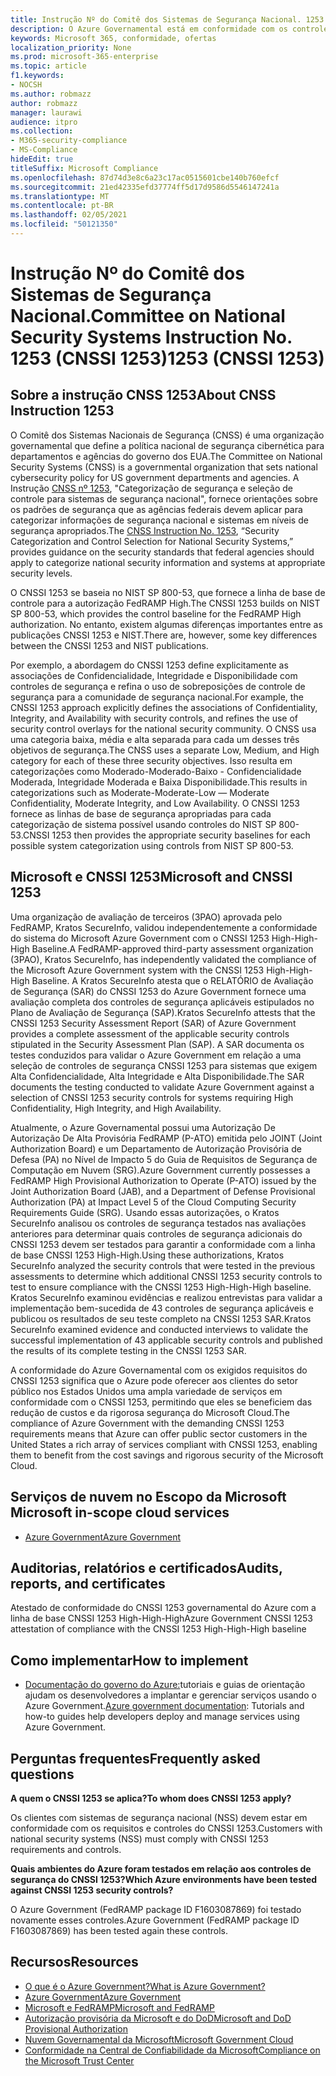```yaml
---
title: Instrução Nº do Comitê dos Sistemas de Segurança Nacional. 1253 (CNSSI 1253)
description: O Azure Governamental está em conformidade com os controles de segurança cnSSI 1253 para sistemas do governo dos EUA que exigem alta confidencialidade, alta integridade e alta disponibilidade.
keywords: Microsoft 365, conformidade, ofertas
localization_priority: None
ms.prod: microsoft-365-enterprise
ms.topic: article
f1.keywords:
- NOCSH
ms.author: robmazz
author: robmazz
manager: laurawi
audience: itpro
ms.collection:
- M365-security-compliance
- MS-Compliance
hideEdit: true
titleSuffix: Microsoft Compliance
ms.openlocfilehash: 87d74d3e8c6a23c17ac0515601cbe140b760efcf
ms.sourcegitcommit: 21ed42335efd37774ff5d17d9586d5546147241a
ms.translationtype: MT
ms.contentlocale: pt-BR
ms.lasthandoff: 02/05/2021
ms.locfileid: "50121350"
---
```

# <a name="committee-on-national-security-systems-instruction-no-1253-cnssi-1253"></a><span data-ttu-id="2271f-105">Instrução Nº do Comitê dos Sistemas de Segurança Nacional.</span><span class="sxs-lookup"><span data-stu-id="2271f-105">Committee on National Security Systems Instruction No.</span></span> <span data-ttu-id="2271f-106">1253 (CNSSI 1253)</span><span class="sxs-lookup"><span data-stu-id="2271f-106">1253 (CNSSI 1253)</span></span>

## <a name="about-cnss-instruction-1253"></a><span data-ttu-id="2271f-107">Sobre a instrução CNSS 1253</span><span class="sxs-lookup"><span data-stu-id="2271f-107">About CNSS Instruction 1253</span></span>

<span data-ttu-id="2271f-108">O Comitê dos Sistemas Nacionais de Segurança (CNSS) é uma organização governamental que define a política nacional de segurança cibernética para departamentos e agências do governo dos EUA.</span><span class="sxs-lookup"><span data-stu-id="2271f-108">The Committee on National Security Systems (CNSS) is a governmental organization that sets national cybersecurity policy for US government departments and agencies.</span></span> <span data-ttu-id="2271f-109">A Instrução [CNSS nº 1253](https://www.dss.mil/Portals/69/documents/io/rmf/CNSSI_No1253.pdf), "Categorização de segurança e seleção de controle para sistemas de segurança nacional", fornece orientações sobre os padrões de segurança que as agências federais devem aplicar para categorizar informações de segurança nacional e sistemas em níveis de segurança apropriados.</span><span class="sxs-lookup"><span data-stu-id="2271f-109">The [CNSS Instruction No. 1253](https://www.dss.mil/Portals/69/documents/io/rmf/CNSSI_No1253.pdf), “Security Categorization and Control Selection for National Security Systems,” provides guidance on the security standards that federal agencies should apply to categorize national security information and systems at appropriate security levels.</span></span>  
  
<span data-ttu-id="2271f-110">O CNSSI 1253 se baseia no NIST SP 800-53, que fornece a linha de base de controle para a autorização FedRAMP High.</span><span class="sxs-lookup"><span data-stu-id="2271f-110">The CNSSI 1253 builds on NIST SP 800-53, which provides the control baseline for the FedRAMP High authorization.</span></span> <span data-ttu-id="2271f-111">No entanto, existem algumas diferenças importantes entre as publicações CNSSI 1253 e NIST.</span><span class="sxs-lookup"><span data-stu-id="2271f-111">There are, however, some key differences between the CNSSI 1253 and NIST publications.</span></span>  
  
<span data-ttu-id="2271f-112">Por exemplo, a abordagem do CNSSI 1253 define explicitamente as associações de Confidencialidade, Integridade e Disponibilidade com controles de segurança e refina o uso de sobreposições de controle de segurança para a comunidade de segurança nacional.</span><span class="sxs-lookup"><span data-stu-id="2271f-112">For example, the CNSSI 1253 approach explicitly defines the associations of Confidentiality, Integrity, and Availability with security controls, and refines the use of security control overlays for the national security community.</span></span> <span data-ttu-id="2271f-113">O CNSS usa uma categoria baixa, média e alta separada para cada um desses três objetivos de segurança.</span><span class="sxs-lookup"><span data-stu-id="2271f-113">The CNSS uses a separate Low, Medium, and High category for each of these three security objectives.</span></span> <span data-ttu-id="2271f-114">Isso resulta em categorizações como Moderado-Moderado-Baixo - Confidencialidade Moderada, Integridade Moderada e Baixa Disponibilidade.</span><span class="sxs-lookup"><span data-stu-id="2271f-114">This results in categorizations such as Moderate-Moderate-Low — Moderate Confidentiality, Moderate Integrity, and Low Availability.</span></span> <span data-ttu-id="2271f-115">O CNSSI 1253 fornece as linhas de base de segurança apropriadas para cada categorização de sistema possível usando controles do NIST SP 800-53.</span><span class="sxs-lookup"><span data-stu-id="2271f-115">CNSSI 1253 then provides the appropriate security baselines for each possible system categorization using controls from NIST SP 800-53.</span></span>

## <a name="microsoft-and-cnssi-1253"></a><span data-ttu-id="2271f-116">Microsoft e CNSSI 1253</span><span class="sxs-lookup"><span data-stu-id="2271f-116">Microsoft and CNSSI 1253</span></span>

<span data-ttu-id="2271f-117">Uma organização de avaliação de terceiros (3PAO) aprovada pelo FedRAMP, Kratos SecureInfo, validou independentemente a conformidade do sistema do Microsoft Azure Government com o CNSSI 1253 High-High-High Baseline.</span><span class="sxs-lookup"><span data-stu-id="2271f-117">A FedRAMP-approved third-party assessment organization (3PAO), Kratos SecureInfo, has independently validated the compliance of the Microsoft Azure Government system with the CNSSI 1253 High-High-High Baseline.</span></span> <span data-ttu-id="2271f-118">A Kratos SecureInfo atesta que o RELATÓRIO de Avaliação de Segurança (SAR) do CNSSI 1253 do Azure Government fornece uma avaliação completa dos controles de segurança aplicáveis estipulados no Plano de Avaliação de Segurança (SAP).</span><span class="sxs-lookup"><span data-stu-id="2271f-118">Kratos SecureInfo attests that the CNSSI 1253 Security Assessment Report (SAR) of Azure Government provides a complete assessment of the applicable security controls stipulated in the Security Assessment Plan (SAP).</span></span> <span data-ttu-id="2271f-119">A SAR documenta os testes conduzidos para validar o Azure Government em relação a uma seleção de controles de segurança CNSSI 1253 para sistemas que exigem Alta Confidencialidade, Alta Integridade e Alta Disponibilidade.</span><span class="sxs-lookup"><span data-stu-id="2271f-119">The SAR documents the testing conducted to validate Azure Government against a selection of CNSSI 1253 security controls for systems requiring High Confidentiality, High Integrity, and High Availability.</span></span>  
  
<span data-ttu-id="2271f-120">Atualmente, o Azure Governamental possui uma Autorização De Autorização De Alta Provisória FedRAMP (P-ATO) emitida pelo JOINT (Joint Authorization Board) e um Departamento de Autorização Provisória de Defesa (PA) no Nível de Impacto 5 do Guia de Requisitos de Segurança de Computação em Nuvem (SRG).</span><span class="sxs-lookup"><span data-stu-id="2271f-120">Azure Government currently possesses a FedRAMP High Provisional Authorization to Operate (P-ATO) issued by the Joint Authorization Board (JAB), and a Department of Defense Provisional Authorization (PA) at Impact Level 5 of the Cloud Computing Security Requirements Guide (SRG).</span></span> <span data-ttu-id="2271f-121">Usando essas autorizações, o Kratos SecureInfo analisou os controles de segurança testados nas avaliações anteriores para determinar quais controles de segurança adicionais do CNSSI 1253 devem ser testados para garantir a conformidade com a linha de base CNSSI 1253 High-High.</span><span class="sxs-lookup"><span data-stu-id="2271f-121">Using these authorizations, Kratos SecureInfo analyzed the security controls that were tested in the previous assessments to determine which additional CNSSI 1253 security controls to test to ensure compliance with the CNSSI 1253 High-High-High baseline.</span></span> <span data-ttu-id="2271f-122">Kratos SecureInfo examinou evidências e realizou entrevistas para validar a implementação bem-sucedida de 43 controles de segurança aplicáveis e publicou os resultados de seu teste completo na CNSSI 1253 SAR.</span><span class="sxs-lookup"><span data-stu-id="2271f-122">Kratos SecureInfo examined evidence and conducted interviews to validate the successful implementation of 43 applicable security controls and published the results of its complete testing in the CNSSI 1253 SAR.</span></span>  
  
<span data-ttu-id="2271f-123">A conformidade do Azure Governamental com os exigidos requisitos do CNSSI 1253 significa que o Azure pode oferecer aos clientes do setor público nos Estados Unidos uma ampla variedade de serviços em conformidade com o CNSSI 1253, permitindo que eles se beneficiem das redução de custos e da rigorosa segurança do Microsoft Cloud.</span><span class="sxs-lookup"><span data-stu-id="2271f-123">The compliance of Azure Government with the demanding CNSSI 1253 requirements means that Azure can offer public sector customers in the United States a rich array of services compliant with CNSSI 1253, enabling them to benefit from the cost savings and rigorous security of the Microsoft Cloud.</span></span>

## <a name="microsoft-in-scope-cloud-services"></a><span data-ttu-id="2271f-124">Serviços de nuvem no Escopo da Microsoft </span><span class="sxs-lookup"><span data-stu-id="2271f-124">Microsoft in-scope cloud services</span></span>

- [<span data-ttu-id="2271f-125">Azure Government</span><span class="sxs-lookup"><span data-stu-id="2271f-125">Azure Government</span></span>](https://aka.ms/AzureCompliance)

## <a name="audits-reports-and-certificates"></a><span data-ttu-id="2271f-126">Auditorias, relatórios e certificados</span><span class="sxs-lookup"><span data-stu-id="2271f-126">Audits, reports, and certificates</span></span>

<span data-ttu-id="2271f-127">Atestado de conformidade do CNSSI 1253 governamental do Azure com a linha de base CNSSI 1253 High-High-High</span><span class="sxs-lookup"><span data-stu-id="2271f-127">Azure Government CNSSI 1253 attestation of compliance with the CNSSI 1253 High-High-High baseline</span></span>

## <a name="how-to-implement"></a><span data-ttu-id="2271f-128">Como implementar</span><span class="sxs-lookup"><span data-stu-id="2271f-128">How to implement</span></span>

- <span data-ttu-id="2271f-129">[Documentação do governo do Azure:](/azure/azure-government/)tutoriais e guias de orientação ajudam os desenvolvedores a implantar e gerenciar serviços usando o Azure Government.</span><span class="sxs-lookup"><span data-stu-id="2271f-129">[Azure government documentation](/azure/azure-government/): Tutorials and how-to guides help developers deploy and manage services using Azure Government.</span></span>

## <a name="frequently-asked-questions"></a><span data-ttu-id="2271f-130">Perguntas frequentes</span><span class="sxs-lookup"><span data-stu-id="2271f-130">Frequently asked questions</span></span>

<span data-ttu-id="2271f-131">**A quem o CNSSI 1253 se aplica?**</span><span class="sxs-lookup"><span data-stu-id="2271f-131">**To whom does CNSSI 1253 apply?**</span></span>

<span data-ttu-id="2271f-132">Os clientes com sistemas de segurança nacional (NSS) devem estar em conformidade com os requisitos e controles do CNSSI 1253.</span><span class="sxs-lookup"><span data-stu-id="2271f-132">Customers with national security systems (NSS) must comply with CNSSI 1253 requirements and controls.</span></span>

<span data-ttu-id="2271f-133">**Quais ambientes do Azure foram testados em relação aos controles de segurança do CNSSI 1253?**</span><span class="sxs-lookup"><span data-stu-id="2271f-133">**Which Azure environments have been tested against CNSSI 1253 security controls?**</span></span>

<span data-ttu-id="2271f-134">O Azure Government (FedRAMP package ID F1603087869) foi testado novamente esses controles.</span><span class="sxs-lookup"><span data-stu-id="2271f-134">Azure Government (FedRAMP package ID F1603087869) has been tested again these controls.</span></span>

## <a name="resources"></a><span data-ttu-id="2271f-135">Recursos</span><span class="sxs-lookup"><span data-stu-id="2271f-135">Resources</span></span>

- [<span data-ttu-id="2271f-136">O que é o Azure Government?</span><span class="sxs-lookup"><span data-stu-id="2271f-136">What is Azure Government?</span></span>](/azure/azure-government/documentation-government-welcome)
- [<span data-ttu-id="2271f-137">Azure Government</span><span class="sxs-lookup"><span data-stu-id="2271f-137">Azure Government</span></span>](https://aka.ms/Azure-Government)
- [<span data-ttu-id="2271f-138">Microsoft e FedRAMP</span><span class="sxs-lookup"><span data-stu-id="2271f-138">Microsoft and FedRAMP</span></span>](offering-fedramp.md)
- [<span data-ttu-id="2271f-139">Autorização provisória da Microsoft e do DoD</span><span class="sxs-lookup"><span data-stu-id="2271f-139">Microsoft and DoD Provisional Authorization</span></span>](offering-DoD-DISA-L2-L4-L5.md)
- [<span data-ttu-id="2271f-140">Nuvem Governamental da Microsoft</span><span class="sxs-lookup"><span data-stu-id="2271f-140">Microsoft Government Cloud</span></span>](https://www.microsoft.com/enterprise/government)
- [<span data-ttu-id="2271f-141">Conformidade na Central de Confiabilidade da Microsoft</span><span class="sxs-lookup"><span data-stu-id="2271f-141">Compliance on the Microsoft Trust Center</span></span>](https://www.microsoft.com/trust-center/compliance/compliance-overview)
